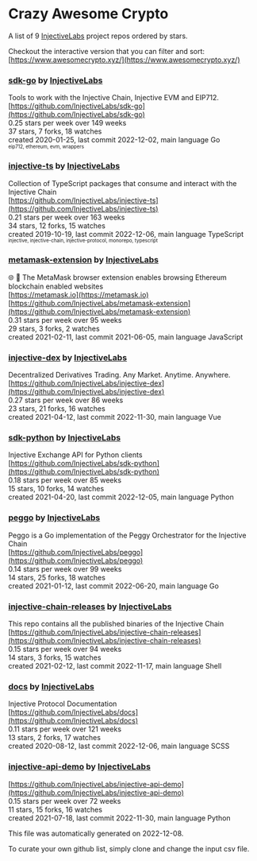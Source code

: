 # Crazy Awesome Crypto
A list of 9 [InjectiveLabs](https://github.com/InjectiveLabs) project repos ordered by stars.  

Checkout the interactive version that you can filter and sort: 
[https://www.awesomecrypto.xyz/](https://www.awesomecrypto.xyz/)  


### [sdk-go](https://github.com/InjectiveLabs/sdk-go) by [InjectiveLabs](https://github.com/InjectiveLabs)  
Tools to work with the Injective Chain, Injective EVM and EIP712.  
[https://github.com/InjectiveLabs/sdk-go](https://github.com/InjectiveLabs/sdk-go)  
0.25 stars per week over 149 weeks  
37 stars, 7 forks, 18 watches  
created 2020-01-25, last commit 2022-12-02, main language Go  
<sub><sup>eip712, ethereum, evm, wrappers</sup></sub>


### [injective-ts](https://github.com/InjectiveLabs/injective-ts) by [InjectiveLabs](https://github.com/InjectiveLabs)  
Collection of TypeScript packages that consume and interact with the Injective Chain  
[https://github.com/InjectiveLabs/injective-ts](https://github.com/InjectiveLabs/injective-ts)  
0.21 stars per week over 163 weeks  
34 stars, 12 forks, 15 watches  
created 2019-10-19, last commit 2022-12-06, main language TypeScript  
<sub><sup>injective, injective-chain, injective-protocol, monorepo, typescript</sup></sub>


### [metamask-extension](https://github.com/InjectiveLabs/metamask-extension) by [InjectiveLabs](https://github.com/InjectiveLabs)  
:globe_with_meridians: :electric_plug: The MetaMask browser extension enables browsing Ethereum blockchain enabled websites  
[https://metamask.io](https://metamask.io)  
[https://github.com/InjectiveLabs/metamask-extension](https://github.com/InjectiveLabs/metamask-extension)  
0.31 stars per week over 95 weeks  
29 stars, 3 forks, 2 watches  
created 2021-02-11, last commit 2021-06-05, main language JavaScript  


### [injective-dex](https://github.com/InjectiveLabs/injective-dex) by [InjectiveLabs](https://github.com/InjectiveLabs)  
Decentralized Derivatives Trading. Any Market. Anytime. Anywhere.  
[https://github.com/InjectiveLabs/injective-dex](https://github.com/InjectiveLabs/injective-dex)  
0.27 stars per week over 86 weeks  
23 stars, 21 forks, 16 watches  
created 2021-04-12, last commit 2022-11-30, main language Vue  


### [sdk-python](https://github.com/InjectiveLabs/sdk-python) by [InjectiveLabs](https://github.com/InjectiveLabs)  
Injective Exchange API for Python clients  
[https://github.com/InjectiveLabs/sdk-python](https://github.com/InjectiveLabs/sdk-python)  
0.18 stars per week over 85 weeks  
15 stars, 10 forks, 14 watches  
created 2021-04-20, last commit 2022-12-05, main language Python  


### [peggo](https://github.com/InjectiveLabs/peggo) by [InjectiveLabs](https://github.com/InjectiveLabs)  
Peggo is a Go implementation of the Peggy Orchestrator for the Injective Chain  
[https://github.com/InjectiveLabs/peggo](https://github.com/InjectiveLabs/peggo)  
0.14 stars per week over 99 weeks  
14 stars, 25 forks, 18 watches  
created 2021-01-12, last commit 2022-06-20, main language Go  


### [injective-chain-releases](https://github.com/InjectiveLabs/injective-chain-releases) by [InjectiveLabs](https://github.com/InjectiveLabs)  
This repo contains all the published binaries of the Injective Chain  
[https://github.com/InjectiveLabs/injective-chain-releases](https://github.com/InjectiveLabs/injective-chain-releases)  
0.15 stars per week over 94 weeks  
14 stars, 3 forks, 15 watches  
created 2021-02-12, last commit 2022-11-17, main language Shell  


### [docs](https://github.com/InjectiveLabs/docs) by [InjectiveLabs](https://github.com/InjectiveLabs)  
Injective Protocol Documentation  
[https://github.com/InjectiveLabs/docs](https://github.com/InjectiveLabs/docs)  
0.11 stars per week over 121 weeks  
13 stars, 2 forks, 17 watches  
created 2020-08-12, last commit 2022-12-06, main language SCSS  


### [injective-api-demo](https://github.com/InjectiveLabs/injective-api-demo) by [InjectiveLabs](https://github.com/InjectiveLabs)  
  
[https://github.com/InjectiveLabs/injective-api-demo](https://github.com/InjectiveLabs/injective-api-demo)  
0.15 stars per week over 72 weeks  
11 stars, 15 forks, 16 watches  
created 2021-07-18, last commit 2022-11-30, main language Python  


This file was automatically generated on 2022-12-08.  

To curate your own github list, simply clone and change the input csv file.  